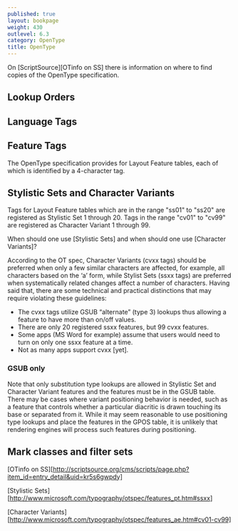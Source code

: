```yaml
---
published: true
layout: bookpage
weight: 430
outlevel: 6.3
category: OpenType
title: OpenType
---
```

On [ScriptSource][OTinfo on SS] there is information on where to find copies of the OpenType specification.

## Lookup Orders

## Language Tags

## Feature Tags

The OpenType specification provides for Layout Feature tables, each of which is identified by a 4-character tag.

## Stylistic Sets and Character Variants

Tags for Layout Feature tables which are in the range "ss01" to "ss20" are registered as Stylistic Set 1 through 20. Tags in the range "cv01" to "cv99" are registered as Character Variant 1 through 99.

When should one use [Stylistic Sets] and when should one use [Character Variants]?

According to the OT spec, Character Variants (cvxx tags) should be preferred when only a few similar characters are affected, for example, all characters based on the ‘a’ form, while Stylist Sets (ssxx tags) are preferred when systematically related changes affect a number of characters. Having said that, there are some technical and practical distinctions that may require violating these guidelines:

- The cvxx tags utilize GSUB “alternate” (type 3) lookups thus allowing a feature to have more than on/off values.
- There are only 20 registered ssxx features, but 99 cvxx features.
- Some apps (MS Word for example) assume that users would need to turn on only one ssxx feature at a time.
- Not as many apps support cvxx [yet].

### GSUB only

Note that only substitution type lookups are allowed in Stylistic Set and Character Variant features and the features must be in the GSUB table. There may be cases where variant positioning behavior is needed, such as a feature that controls whether a particular diacritic is drawn touching its base or separated from it. While it may seem reasonable to use positioning type lookups and place the features in the GPOS table, it is unlikely that rendering engines will process such features during positioning.

## Mark classes and filter sets

[OTinfo on SS][http://scriptsource.org/cms/scripts/page.php?item_id=entry_detail&uid=kr5s6gwpdy]

[Stylistic Sets][http://www.microsoft.com/typography/otspec/features_pt.htm#ssxx]

[Character Variants][http://www.microsoft.com/typography/otspec/features_ae.htm#cv01-cv99]
